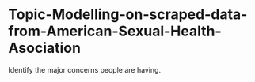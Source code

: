 # Topic-Modelling-on-scraped-data-from-American-Sexual-Health-Asociation
Identify the major concerns people are having.
